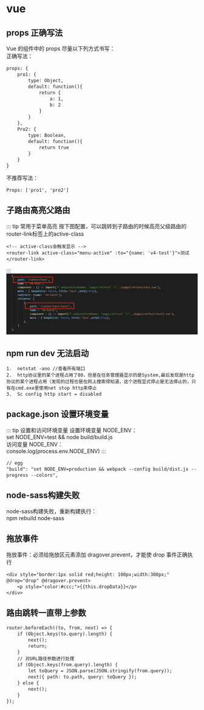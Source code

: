 # vue

## props 正确写法

Vue 的组件中的 props 尽量以下列方式书写：  
正确写法：
```
props: {
    pro1: {
        type: Object,
        default: function(){
            return {
                a: 1,
                b: 2
            }
        }
    },
    Pro2: {
        type: Boolean,
        default: function(){
            return true
        }
    }
}
```
不推荐写法：
```
Props: ['pro1', 'pro2']
```
## 子路由高亮父路由
::: tip 常用于菜单高亮
按下图配置，可以跳转到子路由的时候高亮父级路由的router-link标签上的active-class
```
<!-- active-class会触发显示 -->
<router-link active-class="menu-active" :to="{name: 'v4-test'}">测试</router-link>
```
:::
![图片alt](../.vuepress/public/img/1.png "图片title")


## npm run dev 无法启动

```
1.  netstat -ano //查看所有端口
2.  http协议里的某个进程占用了80，但是在任务管理器显示的是System,最后发现是http协议的某个进程占用（发现的过程也是在网上搜索得知道，这个进程显式停止是无法停止的，只有在cmd.exe里使用net stop http来停止
3.  Sc config http start = disabled
```

## package.json 设置环境变量

::: tip 设置和访问环境变量
设置环境变量 NODE_ENV：  
set NODE_ENV=test && node build/build.js  
访问变量 NODE_ENV：  
console.log(process.env.NODE_ENV)
:::

```
// egg
"build": "set NODE_ENV=production && webpack --config build/dist.js --progress --colors",
```

## node-sass构建失败
node-sass构建失败，重新构建执行：  
npm rebuild node-sass

## 拖放事件
拖放事件：必须给拖放区元素添加 dragover.prevent，才能使 drop 事件正确执行
```
<div style="border:1px solid red;height: 100px;width:300px;" @drop="drop" @dragover.prevent>
    <p style="color:#ccc;">{{this.dropData}}</p>
</div>
```

## 路由跳转一直带上参数
```
router.beforeEach((to, from, next) => {
    if (Object.keys(to.query).length) {
        next();
        return;
    }
    // 对URL路径参数进行处理
    if (Object.keys(from.query).length) {
        let toQuery = JSON.parse(JSON.stringify(from.query));
        next({ path: to.path, query: toQuery });
    } else {
        next();
    }
});
```
